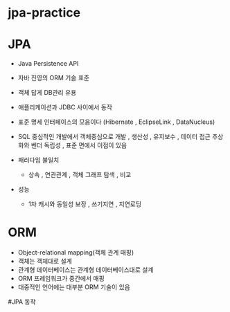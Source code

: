 # jpa-practice

# JPA
- Java Persistence API
- 자바 진영의 ORM 기술 표준
- 객체 답게 DB관리 유용
- 애플리케이션과 JDBC 사이에서 동작
- 표준 명세 인터페이스의 모음이다 (Hibernate , EclipseLink , DataNucleus)
- SQL 중심적인 개발에서 객체중심으로 개발 , 생산성 , 유지보수 , 데이터 접근 추상화와 벤더 독립성 , 표준 면에서 이점이 있음

- 패러다임 불일치
  - 상속 , 연관관계 , 객체 그래프 탐색 , 비교
  
- 성능
  - 1차 캐시와 동일성 보장 , 쓰기지연 , 지연로딩

# ORM
- Object-relational mapping(객체 관계 매핑)
- 객체는 객체대로 설계
- 관계형 데이터베이스는 관계형 데이터베이스대로 설계
- ORM 프레임워크가 중간에서 매핑
- 대중적인 언어에는 대부분 ORM 기술이 있음

#JPA 동작
 
